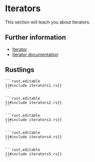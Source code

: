 # Iterators

This section will teach you about Iterators.

## Further information

- [Iterator](https://doc.rust-lang.org/book/ch13-02-iterators.html)
- [Iterator documentation](https://doc.rust-lang.org/stable/std/iter/)

## Rustlings

~~~admonish note title="iterators1" collapsible=true
```rust,editable
{{#include iterators1.rs}}
```
~~~
~~~admonish note title="iterators2" collapsible=true
```rust,editable
{{#include iterators2.rs}}
```
~~~
~~~admonish note title="iterators3" collapsible=true
```rust,editable
{{#include iterators3.rs}}
```
~~~
~~~admonish note title="iterators4" collapsible=true
```rust,editable
{{#include iterators4.rs}}
```
~~~
~~~admonish note title="iterators5" collapsible=true
```rust,editable
{{#include iterators5.rs}}
```
~~~
